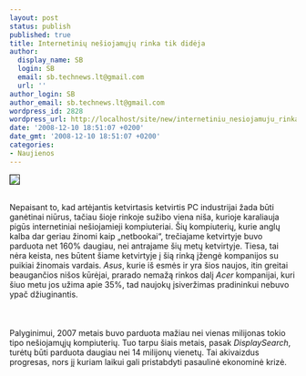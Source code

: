 ```yaml
---
layout: post
status: publish
published: true
title: Internetinių nešiojamųjų rinka tik didėja
author:
  display_name: SB
  login: SB
  email: sb.technews.lt@gmail.com
  url: ''
author_login: SB
author_email: sb.technews.lt@gmail.com
wordpress_id: 2828
wordpress_url: http://localhost/site/new/internetiniu_nesiojamuju_rinka_tik_dideja/
date: '2008-12-10 18:51:07 +0200'
date_gmt: '2008-12-10 18:51:07 +0200'
categories:
- Naujienos
---
```

<div class="imgright"><img src="http://tbn1.google.com/images?q=tbn:mi3lriNPSBIV3M:http://www.cyberindian.net/wp-content/uploads/acer-aspire-4920-notebook-pc.jpg" border="1"></div>
<p><br>Nepaisant to, kad artėjantis ketvirtasis ketvirtis PC industrijai žada būti ganėtinai niūrus, tačiau šioje rinkoje sužibo viena niša, kurioje karaliauja pigūs internetiniai nešiojamieji kompiuteriai. Šių kompiuterių, kurie anglų kalba dar geriau žinomi kaip „netbookai“, trečiajame ketvirtyje buvo parduota net 160% daugiau, nei antrajame šių metų ketvirtyje. Tiesa, tai nėra keista, nes būtent šiame ketvirtyje į šią rinką įžengė kompanijos su puikiai žinomais vardais. <i>Asus</i>, kurie iš esmės ir yra šios naujos, itin greitai beaugančios nišos kūrėjai, prarado nemažą rinkos dalį <i>Acer</i> kompanijai, kuri šiuo metu jos užima apie 35%, tad naujokų įsiveržimas pradininkui nebuvo ypač džiuginantis.<br />
<br><br />
<br>Palyginimui, 2007 metais buvo parduota mažiau nei vienas milijonas tokio tipo nešiojamųjų kompiuterių. Tuo tarpu šiais metais, pasak <i>DisplaySearch</i>, turėtų būti parduota daugiau nei 14 milijonų vienetų. Tai akivaizdus progresas, nors jį kuriam laikui gali pristabdyti pasaulinė ekonominė krizė.<br />
<br><br />
<br><br />
<br></p>
